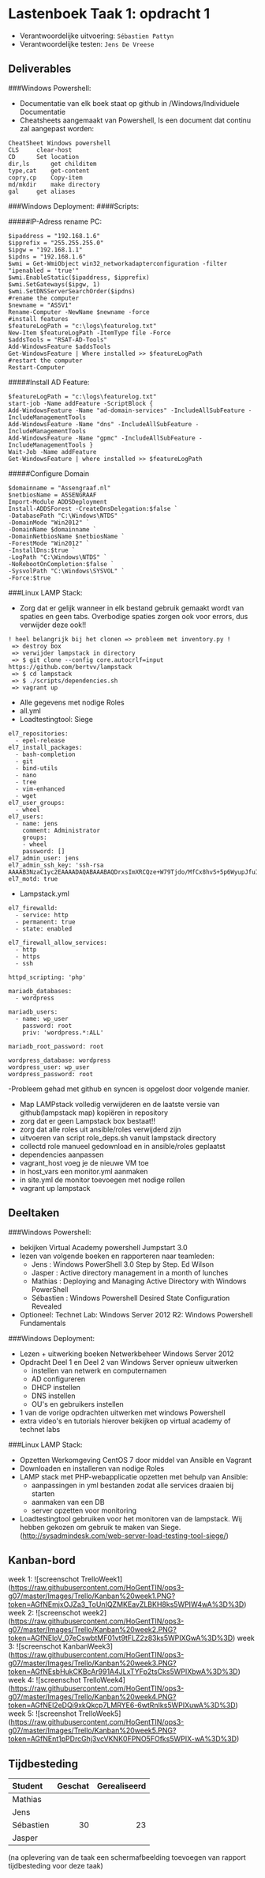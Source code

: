 # Lastenboek Taak 1: opdracht 1

* Verantwoordelijke uitvoering: `Sébastien Pattyn`
* Verantwoordelijke testen: `Jens De Vreese`

## Deliverables

###Windows Powershell:

* Documentatie van elk boek staat op github in /Windows/Individuele Documentatie
* Cheatsheets aangemaakt van Powershell, Is een document dat continu zal aangepast worden:
```
CheatSheet Windows powershell
CLS		clear-host
CD		Set location
dir,ls		get childitem
type,cat	get-content
copry,cp	Copy-item
md/mkdir	make directory
gal		get aliases
```


###Windows Deployment:
####Scripts:

#####IP-Adress rename PC:
```
$ipaddress = "192.168.1.6"
$ipprefix = "255.255.255.0"
$ipgw = "192.168.1.1"
$ipdns = "192.168.1.6"
$wmi = Get-WmiObject win32_networkadapterconfiguration -filter "ipenabled = 'true'"
$wmi.EnableStatic($ipaddress, $ipprefix)
$wmi.SetGateways($ipgw, 1)
$wmi.SetDNSServerSearchOrder($ipdns)
#rename the computer
$newname = "ASSV1"
Rename-Computer -NewName $newname -force
#install features
$featureLogPath = "c:\logs\featurelog.txt"
New-Item $featureLogPath -ItemType file -Force
$addsTools = "RSAT-AD-Tools"
Add-WindowsFeature $addsTools
Get-WindowsFeature | Where installed >> $featureLogPath
#restart the computer
Restart-Computer
```

#####Install AD Feature:
```
$featureLogPath = "c:\logs\featurelog.txt"
start-job -Name addFeature -ScriptBlock {
Add-WindowsFeature -Name "ad-domain-services" -IncludeAllSubFeature -IncludeManagementTools
Add-WindowsFeature -Name "dns" -IncludeAllSubFeature -IncludeManagementTools
Add-WindowsFeature -Name "gpmc" -IncludeAllSubFeature -IncludeManagementTools }
Wait-Job -Name addFeature
Get-WindowsFeature | where installed >> $featureLogPath
```

#####Configure Domain
```
$domainname = "Assengraaf.nl"
$netbiosName = ASSENGRAAF
Import-Module ADDSDeployment
Install-ADDSForest -CreateDnsDelegation:$false `
-DatabasePath "C:\Windows\NTDS" `
-DomainMode "Win2012" `
-DomainName $domainname `
-DomainNetbiosName $netbiosName `
-ForestMode "Win2012" `
-InstallDns:$true `
-LogPath "C:\Windows\NTDS" `
-NoRebootOnCompletion:$false `
-SysvolPath "C:\Windows\SYSVOL" `
-Force:$true
```


###Linux LAMP Stack:
- Zorg dat er gelijk wanneer in elk bestand gebruik gemaakt wordt van spaties en geen tabs. Overbodige spaties zorgen ook voor errors, dus verwijder deze ook!!
```
! heel belangrijk bij het clonen => probleem met inventory.py !
 => destroy box
 => verwijder lampstack in directory
 => $ git clone --config core.autocrlf=input https://github.com/bertvv/lampstack
 => $ cd lampstack
 => $ ./scripts/dependencies.sh
 => vagrant up
 ```
- Alle gegevens met nodige Roles
- all.yml
- Loadtestingtool: Siege
```
el7_repositories:
  - epel-release
el7_install_packages:
  - bash-completion
  - git
  - bind-utils
  - nano
  - tree
  - vim-enhanced
  - wget
el7_user_groups:
  - wheel
el7_users:
  - name: jens
    comment: Administrator
    groups:
    - wheel
    password: []
el7_admin_user: jens
el7_admin_ssh_key: 'ssh-rsa AAAAB3NzaC1yc2EAAAADAQABAAABAQDrxsImXRCQze+W79Tjdo/MfCx8hvS+5p6WyupJfuIUr9EgUunzVITDCXA5iYZEetsNcXee7Y0nLkAB1AhO4zfq30VR5rS2MRI9twwcuCDcTdAywtEq0YGOSLoYgPCU8VaZrVXbMSm8kcvLNlL5XGkadfyrGahyL+ndE13sWeruK8tHZd0V/7a/BAkNtUQSiJaN1WYL6v1XtkOVSIH/flkPhO5FUUHSArV//e0nKUkh9vMVziiLpMNuflIOhmfZ6mN4fAVtOw4auBOcbcfxK7Ytmh0efkE0Ymy22vVEf3rmeTvZFINQN5cub2IlIWBOn0o02nKE8vPfqIiB5dVnB6QF'
el7_motd: true
```

 - Lampstack.yml
```
el7_firewalld:
  - service: http
  - permanent: true
  - state: enabled

el7_firewall_allow_services:
  - http
  - https
  - ssh

httpd_scripting: 'php'

mariadb_databases:
  - wordpress

mariadb_users:
  - name: wp_user
    password: root
    priv: 'wordpress.*:ALL'

mariadb_root_password: root

wordpress_database: wordpress
wordpress_user: wp_user
wordpress_password: root
```
-Probleem gehad met github en syncen is opgelost door volgende manier.
 - Map LAMPstack volledig verwijderen en de laatste versie van github(lampstack map) kopiëren in repository
 - zorg dat er geen Lampstack box bestaat!!
 - zorg dat alle roles uit ansible/roles verwijderd zijn
 - uitvoeren van script role_deps.sh vanuit lampstack directory
 - collectd role manueel gedownload en in ansible/roles geplaatst
 - dependencies aanpassen
 - vagrant_host voeg je de nieuwe VM toe
 - in host_vars een monitor.yml aanmaken
 - in site.yml de monitor toevoegen met nodige rollen
 - vagrant up lampstack
## Deeltaken

###Windows Powershell:

* bekijken Virtual Academy powershell Jumpstart 3.0
* lezen van volgende boeken en rapporteren naar teamleden:
    - Jens : Windows PowerShell 3.0 Step by Step. Ed Wilson
    - Jasper : Active directory management in a month of lunches
    - Mathias : Deploying and Managing Active Directory with Windows PowerShell
    - Sébastien : Windows Powershell Desired State Configuration Revealed
* Optioneel: Technet Lab: Windows Server 2012 R2: Windows Powershell Fundamentals

###Windows Deployment:

* Lezen + uitwerking boeken Netwerkbeheer Windows Server 2012
* Opdracht Deel 1 en Deel 2 van Windows Server opnieuw uitwerken
    - instellen van netwerk en computernamen
    - AD configureren
    - DHCP instellen
    - DNS instellen
    - OU's en gebruikers instellen
* 1 van de vorige opdrachten uitwerken met windows Powershell
* extra video's en tutorials hierover bekijken op virtual academy of technet labs

###Linux LAMP Stack:
* Opzetten Werkomgeving CentOS 7 door middel van Ansible en Vagrant
* Downloaden en installeren van nodige Roles
* LAMP stack met PHP-webapplicatie opzetten met behulp van Ansible:
    - aanpassingen in yml bestanden zodat alle services draaien bij starten
    - aanmaken van een DB
    - server opzetten voor monitoring
* Loadtestingtool gebruiken voor het monitoren van de lampstack.
Wij hebben gekozen om gebruik te maken van Siege. (http://sysadmindesk.com/web-server-load-testing-tool-siege/)

## Kanban-bord

week 1:
![screenschot TrelloWeek1] (https://raw.githubusercontent.com/HoGentTIN/ops3-g07/master/Images/Trello/Kanban%20week1.PNG?token=AGfNEmjxOJZa3_ToUnIQZMKEavZLBKH8ks5WPIW4wA%3D%3D)
week 2:
![screenschot week2] (https://raw.githubusercontent.com/HoGentTIN/ops3-g07/master/Images/Trello/Kanban%20week2.PNG?token=AGfNEloV_07eCswbtMF01vt9tFLZ2z83ks5WPIXGwA%3D%3D)
week 3:
![screenschot KanbanWeek3] (https://raw.githubusercontent.com/HoGentTIN/ops3-g07/master/Images/Trello/Kanban%20week3.PNG?token=AGfNEsbHukCKBcAr991A4JLxTYFp2tsCks5WPIXbwA%3D%3D)
week 4:
![screenschot TrelloWeek4] (https://raw.githubusercontent.com/HoGentTIN/ops3-g07/master/Images/Trello/Kanban%20week4.PNG?token=AGfNEl2eDQi9xkQkcp7LMRYE6-6wtRnIks5WPIXuwA%3D%3D)
week 5:
![screenshot TrelloWeek5] (https://raw.githubusercontent.com/HoGentTIN/ops3-g07/master/Images/Trello/Kanban%20week5.PNG?token=AGfNEnt1pPDrcGhj3vcVKNK0FPNO5FOfks5WPIX-wA%3D%3D)


## Tijdbesteding

| Student  | Geschat | Gerealiseerd |
| :---     |    ---: |         ---: |
| Mathias |         |              |
| Jens |         |              |
| Sébastien |      30 | 23     |
| Jasper |         |              |

(na oplevering van de taak een schermafbeelding toevoegen van rapport tijdbesteding voor deze taak)
